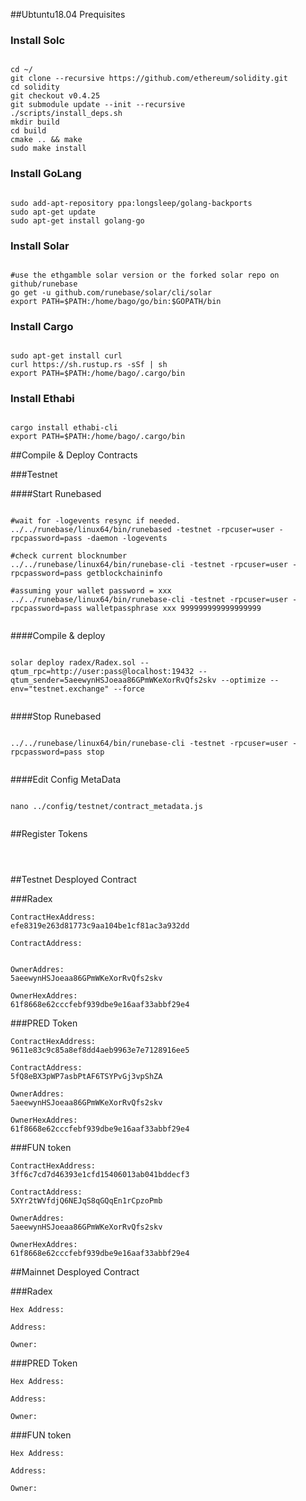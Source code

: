 ##Ubtuntu18.04 Prequisites

### Install Solc

```

cd ~/
git clone --recursive https://github.com/ethereum/solidity.git
cd solidity
git checkout v0.4.25
git submodule update --init --recursive
./scripts/install_deps.sh
mkdir build
cd build
cmake .. && make
sudo make install

```

### Install GoLang

```

sudo add-apt-repository ppa:longsleep/golang-backports
sudo apt-get update
sudo apt-get install golang-go

```

### Install Solar

```

#use the ethgamble solar version or the forked solar repo on github/runebase
go get -u github.com/runebase/solar/cli/solar
export PATH=$PATH:/home/bago/go/bin:$GOPATH/bin

```

### Install Cargo

```

sudo apt-get install curl
curl https://sh.rustup.rs -sSf | sh
export PATH=$PATH:/home/bago/.cargo/bin

```

### Install Ethabi

```

cargo install ethabi-cli
export PATH=$PATH:/home/bago/.cargo/bin

```


##Compile & Deploy Contracts

###Testnet

####Start Runebased

```

#wait for -logevents resync if needed.
../../runebase/linux64/bin/runebased -testnet -rpcuser=user -rpcpassword=pass -daemon -logevents

#check current blocknumber
../../runebase/linux64/bin/runebase-cli -testnet -rpcuser=user -rpcpassword=pass getblockchaininfo

#assuming your wallet password = xxx
../../runebase/linux64/bin/runebase-cli -testnet -rpcuser=user -rpcpassword=pass walletpassphrase xxx 999999999999999999


```

####Compile & deploy

```

solar deploy radex/Radex.sol --qtum_rpc=http://user:pass@localhost:19432 --qtum_sender=5aeewynHSJoeaa86GPmWKeXorRvQfs2skv --optimize --env="testnet.exchange" --force


```

####Stop Runebased

```

../../runebase/linux64/bin/runebase-cli -testnet -rpcuser=user -rpcpassword=pass stop


```

####Edit Config MetaData

```

nano ../config/testnet/contract_metadata.js


```




##Register Tokens

```



```

##Testnet Desployed Contract

###Radex

```
ContractHexAddress:
efe8319e263d81773c9aa104be1cf81ac3a932dd

ContractAddress:


OwnerAddres:
5aeewynHSJoeaa86GPmWKeXorRvQfs2skv

OwnerHexAddres:
61f8668e62cccfebf939dbe9e16aaf33abbf29e4

```

###PRED Token

```
ContractHexAddress:
9611e83c9c85a8ef8dd4aeb9963e7e7128916ee5

ContractAddress:
5fQ8eBX3pWP7asbPtAF6TSYPvGj3vpShZA

OwnerAddres:
5aeewynHSJoeaa86GPmWKeXorRvQfs2skv

OwnerHexAddres:
61f8668e62cccfebf939dbe9e16aaf33abbf29e4

```
###FUN token

```
ContractHexAddress:
3ff6c7cd7d46393e1cfd15406013ab041bddecf3

ContractAddress:
5XYr2tWVfdjQ6NEJqS8qGQqEn1rCpzoPmb

OwnerAddres:
5aeewynHSJoeaa86GPmWKeXorRvQfs2skv

OwnerHexAddres:
61f8668e62cccfebf939dbe9e16aaf33abbf29e4

```

##Mainnet Desployed Contract

###Radex

```
Hex Address:

Address:

Owner:

```

###PRED Token

```
Hex Address:

Address:

Owner:

```

###FUN token

```
Hex Address:

Address:

Owner:

```

